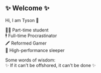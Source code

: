 ## ✨ Welcome ✨

Hi, I am Tyson 👋

👨‍🎓 Part-time student  
🕴️ Full-time Procrastinator  
🖍️ Reformed Gamer  
🛌 High-performance sleeper  


Some words of wisdom:  
✨ If it can't be offshored, it can't be done ✨




<!--
**OldMateTys/OldMateTys** is a ✨ _special_ ✨ repository because its `README.md` (this file) appears on your GitHub profile.

Here are some ideas to get you started:

- 🔭 I’m currently working on ...
- 🌱 I’m currently learning ...
- 👯 I’m looking to collaborate on ...
- 🤔 I’m looking for help with ...
- 💬 Ask me about ...
- 📫 How to reach me: ...
- 😄 Pronouns: ...
- ⚡ Fun fact: ...
-->
